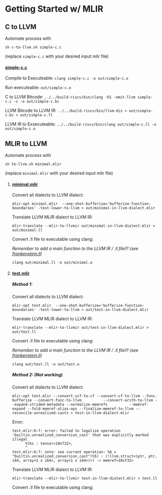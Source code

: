# Getting Started w/ MLIR

## C to LLVM

Automate process with

```
sh c-to-llvm.sh simple-c.c
```

(replace `simple-c.c` with your desired input mlir file)

#### [simple-c.c](simple-c.c)

Compile to Executeable: `clang simple-c.c -o out/simple-c.o`

Run executeable: `out/simple-c.o`

C to LLVM Bitcode: `../../build-riscv/bin/clang -O1 -emit-llvm simple-c.c -c -o out/simple-c.bc`

LLVM Bitcode to LLVM IR: `../../build-riscv/bin/llvm-dis < out/simple-c.bc > out/simple-c.ll`

LLVM IR to Exxecuteable: `../../build-riscv/bin/clang out/simple-c.ll -o out/simple-c.o`

## MLIR to LLVM

Automate process with 

```
sh to-llvm.sh minimal.mlir
```

(replace `minimal.mlir` with your desired input mlir file)

1) #### [minimal.mlir](minimal.mlir)

   Convert all dialects to LLVM dialect:

   ```
   mlir-opt minimal.mlir  --one-shot-bufferize='bufferize-function-boundaries' -test-lower-to-llvm > out/minimal-in-llvm-dialect.mlir
   ```

   Translate LLVM MLIR dialect to LLVM IR:

   ```
   mlir-translate --mlir-to-llvmir out/minimal-in-llvm-dialect.mlir > out/minimal.ll
   ```

   Convert .ll file to executable using clang:

   *Remember to add a main function to the LLVM IR / .ll file!!! (see [frankenstein.ll](frankenstein.ll))*

   ```
   clang out/minimal.ll -o out/minimal.o
   ```

   

2) #### [test.mlir](test.mlir)

   ##### *Method 1:*

   Convert all dialects to LLVM dialect:

   ```
   mlir-opt test.mlir  --one-shot-bufferize='bufferize-function-boundaries' -test-lower-to-llvm > out/test-in-llvm-dialect.mlir
   ```

   Translate LLVM MLIR dialect to LLVM IR:

   ```
   mlir-translate --mlir-to-llvmir out/test-in-llvm-dialect.mlir > out/test.ll
   ```

   Convert .ll file to executable using clang:

   *Remember to add a main function to the LLVM IR / .ll file!!! (see [frankenstein.ll](frankenstein.ll))*

   ```
   clang out/test.ll -o out/test.o
   ```

   

   ##### *Method 2:* (Not working)

   Convert all dialects to LLVM dialect:

   ```
   mlir-opt test.mlir --convert-scf-to-cf --convert-cf-to-llvm --func-bufferize --convert-func-to-llvm          --convert-arith-to-llvm --expand-strided-metadata --normalize-memrefs          --memref-expand --fold-memref-alias-ops --finalize-memref-to-llvm --reconcile-unrealized-casts > test-in-llvm-dialect.mlir
   ```

   Error:

   ```
   test.mlir:6:7: error: failed to legalize operation 'builtin.unrealized_conversion_cast' that was explicitly marked illegal
         %lhs : tensor<10xf32>,
         ^
   test.mlir:6:7: note: see current operation: %6 = "builtin.unrealized_conversion_cast"(%5) : (!llvm.struct<(ptr, ptr, i64, array<1 x i64>, array<1 x i64>)>) -> memref<10xf32>
   ```

   

   Translate LLVM MLIR dialect to LLVM IR:

   ```
   mlir-translate --mlir-to-llvmir test-in-llvm-dialect.mlir > test.ll
   ```

   Convert .ll file to executable using clang:

   

